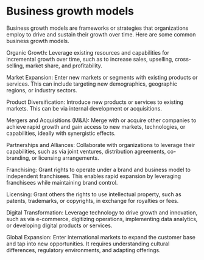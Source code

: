 # Business growth models

Business growth models are frameworks or strategies that organizations employ to drive and sustain their growth over time. Here are some common business growth models.

Organic Growth: Leverage existing resources and capabilities for incremental growth over time, such as to increase sales, upselling, cross-selling, market share, and profitability.

Market Expansion: Enter new markets or segments with existing products or services. This can include targeting new demographics, geographic regions, or industry sectors.

Product Diversification: Introduce new products or services to existing markets. This can be via internal development or acquisitions. 

Mergers and Acquisitions (M&A): Merge with or acquire other companies to achieve rapid growth and gain access to new markets, technologies, or capabilities, ideally with synergistic effects.

Partnerships and Alliances: Collaborate with organizations to leverage their capabilities, such as via joint ventures, distribution agreements, co-branding, or licensing arrangements.

Franchising: Grant rights to operate under a brand and business model to independent franchisees. This enables rapid expansion by leveraging franchisees while maintaining brand control.

Licensing: Grant others the rights to use intellectual property, such as patents, trademarks, or copyrights, in exchange for royalties or fees. 

Digital Transformation: Leverage technology to drive growth and innovation, such as via e-commerce, digitizing operations, implementing data analytics, or developing digital products or services.

Global Expansion: Enter international markets to expand the customer base and tap into new opportunities. It requires understanding cultural differences, regulatory environments, and adapting offerings.
